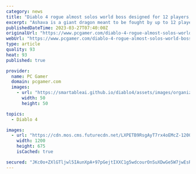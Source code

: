 ```yaml
---
category: news
title: "Diablo 4 rogue almost solos world boss designed for 12 players, and would have if a necromancer didn't nick in and steal the kill at 1% HP"
excerpt: "Ashava is a giant dragon meant to be fought by up to 12 players, and does scale slightly depending on party composition, but one thing it is not meant to do is be solo'd. Naturally that's all that the ..."
publishedDateTime: 2023-03-27T07:40:00Z
originalUrl: "https://www.pcgamer.com/diablo-4-rogue-almost-solos-world-boss-designed-for-12-players-and-would-have-if-a-necromancer-didnt-nick-in-and-steal-the-kill-at-1-hp/"
webUrl: "https://www.pcgamer.com/diablo-4-rogue-almost-solos-world-boss-designed-for-12-players-and-would-have-if-a-necromancer-didnt-nick-in-and-steal-the-kill-at-1-hp/"
type: article
quality: 93
heat: 93
published: true

provider:
  name: PC Gamer
  domain: pcgamer.com
  images:
    - url: "https://smartableai.github.io/diablo4/assets/images/organizations/pcgamer.com-50x50.jpg"
      width: 50
      height: 50

topics:
  - Diablo 4

images:
  - url: "https://cdn.mos.cms.futurecdn.net/LXPETB9RsgAyT7rx4oEMcZ-1200-80.jpg"
    width: 1200
    height: 675
    isCached: true

secured: "JKc0o+ZXlGTljwl5IAunXpA+97pGejtIXXC1g5wdcourOnSuXDwGe5W7jwEsR70xWU3W1uLZNqw7UyzwCr4IM8pPOyrnOTN1OnQE/yr0tpsLeyUPIa3ptq2E0cfWHfHPOITsKVJ4Nry0X1L9uo28Lzkz4iOBnGhkO4JrgHqDaD1SisPig9Y1wAlPxHWZs7CLjnFDwjmAbT1KYKSGBam8Pn349xxlKV8PlOQTZYeHZkX7tjANZgI5ZRi5i8k84QBTDVuBygZjfeMvUBjWfyPfRd0Y/V/wY2pp0fzb7wrIzRWjy5kdtXNdtfaJICNFQ2sopSognTqmGCZR7PKt21+aUlCVYwXDOX6hoUWaYe4mci8=;8PJoC7x8tF6NwsKYBEiYzA=="
---
```


